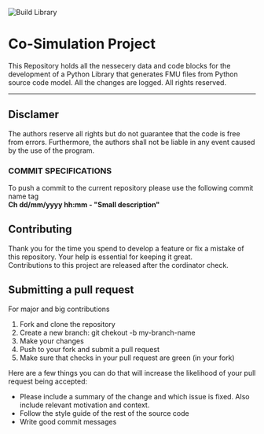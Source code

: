 ![Build Library](https://github.com/iammix/CoSimulation/workflows/Build%20Library/badge.svg?branch=master)

# Co-Simulation Project

This Repository holds all the nessecery data and code blocks for the development of a Python Library that generates FMU files from Python source code model. 
All the changes are logged.
All rights reserved.
___
## Disclamer
The authors reserve all rights but do not guarantee that the code is free from errors. Furthermore, the authors shall not be liable in any event caused by the use of the program.


### COMMIT SPECIFICATIONS
To push a commit to the current repository please use the following commit name tag  
**Ch dd/mm/yyyy hh:mm - "Small description"**

## Contributing

Thank you for the time you spend to develop a feature or fix a mistake of this repository. Your help is essential for keeping it great.  
Contributions to this project are released after the cordinator check.

## Submitting a pull request

For major and big contributions
1. Fork and clone the repository
2. Create a new branch: git chekout -b my-branch-name
3. Make your changes
4. Push to your fork and submit a pull request
5. Make sure that checks in your pull request are green (in your fork)

Here are a few things you can do that will increase the likelihood of your pull request being accepted:
* Please include a summary of the change and which issue is fixed. Also include relevant motivation and context.
* Follow the style guide of the rest of the source code
* Write good commit messages

